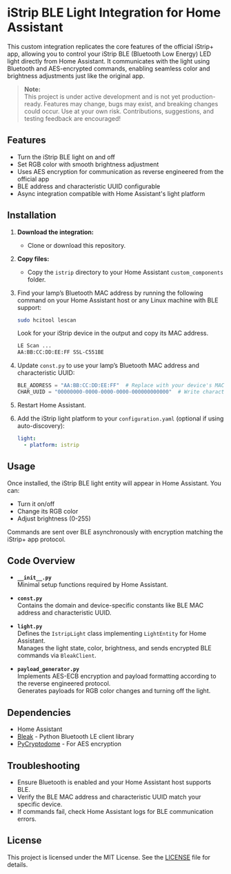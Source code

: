 # iStrip BLE Light Integration for Home Assistant

This custom integration replicates the core features of the official iStrip+ app, allowing you to control your iStrip BLE (Bluetooth Low Energy) LED light directly from Home Assistant. It communicates with the light using Bluetooth and AES-encrypted commands, enabling seamless color and brightness adjustments just like the original app.

> **Note:**  
> This project is under active development and is not yet production-ready. Features may change, bugs may exist, and breaking changes could occur. Use at your own risk. Contributions, suggestions, and testing feedback are encouraged!

## Features

- Turn the iStrip BLE light on and off
- Set RGB color with smooth brightness adjustment
- Uses AES encryption for communication as reverse engineered from the official app
- BLE address and characteristic UUID configurable
- Async integration compatible with Home Assistant's light platform

## Installation

1. **Download the integration:**

   - Clone or download this repository.

2. **Copy files:**

   - Copy the `istrip` directory to your Home Assistant `custom_components` folder.

3. Find your lamp’s Bluetooth MAC address by running the following command on your Home Assistant host or any Linux machine with BLE support:

   ```bash
   sudo hcitool lescan
   ```

   Look for your iStrip device in the output and copy its MAC address.

   ```bash
   LE Scan ...
   AA:BB:CC:DD:EE:FF SSL-C551BE
   ```

4. Update `const.py` to use your lamp’s Bluetooth MAC address and characteristic UUID:

   ```python
   BLE_ADDRESS = "AA:BB:CC:DD:EE:FF"  # Replace with your device's MAC address found in step 3
   CHAR_UUID = "00000000-0000-0000-0000-000000000000"  # Write characteristic UUID can be found with an app like nRF Connect
   ```

5. Restart Home Assistant.

6. Add the iStrip light platform to your `configuration.yaml` (optional if using auto-discovery):

   ```yaml
   light:
     - platform: istrip
   ```

## Usage

Once installed, the iStrip BLE light entity will appear in Home Assistant. You can:

- Turn it on/off
- Change its RGB color
- Adjust brightness (0-255)

Commands are sent over BLE asynchronously with encryption matching the iStrip+ app protocol.

## Code Overview

- **`__init__.py`**  
  Minimal setup functions required by Home Assistant.

- **`const.py`**  
  Contains the domain and device-specific constants like BLE MAC address and characteristic UUID.

- **`light.py`**  
  Defines the `IstripLight` class implementing `LightEntity` for Home Assistant.  
  Manages the light state, color, brightness, and sends encrypted BLE commands via `BleakClient`.

- **`payload_generator.py`**  
  Implements AES-ECB encryption and payload formatting according to the reverse engineered protocol.  
  Generates payloads for RGB color changes and turning off the light.

## Dependencies

- Home Assistant
- [Bleak](https://github.com/hbldh/bleak) - Python Bluetooth LE client library
- [PyCryptodome](https://www.pycryptodome.org/) - For AES encryption

## Troubleshooting

- Ensure Bluetooth is enabled and your Home Assistant host supports BLE.
- Verify the BLE MAC address and characteristic UUID match your specific device.
- If commands fail, check Home Assistant logs for BLE communication errors.

## License

This project is licensed under the MIT License. See the [LICENSE](LICENSE) file for details.

